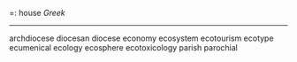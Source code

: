 =: house
*Greek*

---
archdiocese
diocesan
diocese
economy
ecosystem
ecotourism
ecotype
ecumenical
ecology
ecosphere
ecotoxicology
parish
parochial
